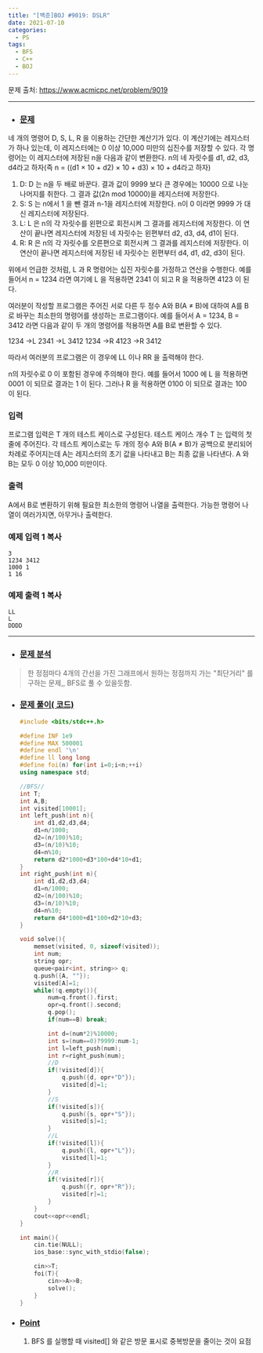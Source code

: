 ```yaml
---
title: "[백준]BOJ #9019: DSLR"
date: 2021-07-10  
categories:
  - PS
tags:
  - BFS
  - C++
  - BOJ
---
```








문제 출처: <https://www.acmicpc.net/problem/9019>

---

* ### **<u>문제</u>**

네 개의 명령어 D, S, L, R 을 이용하는 간단한 계산기가 있다. 이 계산기에는 레지스터가 하나 있는데, 이 레지스터에는 0 이상 10,000 미만의 십진수를 저장할 수 있다. 각 명령어는 이 레지스터에 저장된 n을 다음과 같이 변환한다. n의 네 자릿수를 d1, d2, d3, d4라고 하자(즉 n = ((d1 × 10 + d2) × 10 + d3) × 10 + d4라고 하자)

1. D: D 는 n을 두 배로 바꾼다. 결과 값이 9999 보다 큰 경우에는 10000 으로 나눈 나머지를 취한다. 그 결과 값(2n mod 10000)을 레지스터에 저장한다.
2. S: S 는 n에서 1 을 뺀 결과 n-1을 레지스터에 저장한다. n이 0 이라면 9999 가 대신 레지스터에 저장된다.
3. L: L 은 n의 각 자릿수를 왼편으로 회전시켜 그 결과를 레지스터에 저장한다. 이 연산이 끝나면 레지스터에 저장된 네 자릿수는 왼편부터 d2, d3, d4, d1이 된다.
4. R: R 은 n의 각 자릿수를 오른편으로 회전시켜 그 결과를 레지스터에 저장한다. 이 연산이 끝나면 레지스터에 저장된 네 자릿수는 왼편부터 d4, d1, d2, d3이 된다.

위에서 언급한 것처럼, L 과 R 명령어는 십진 자릿수를 가정하고 연산을 수행한다. 예를 들어서 n = 1234 라면 여기에 L 을 적용하면 2341 이 되고 R 을 적용하면 4123 이 된다.

여러분이 작성할 프로그램은 주어진 서로 다른 두 정수 A와 B(A ≠ B)에 대하여 A를 B로 바꾸는 최소한의 명령어를 생성하는 프로그램이다. 예를 들어서 A = 1234, B = 3412 라면 다음과 같이 두 개의 명령어를 적용하면 A를 B로 변환할 수 있다.

1234 →L 2341 →L 3412
1234 →R 4123 →R 3412

따라서 여러분의 프로그램은 이 경우에 LL 이나 RR 을 출력해야 한다.

n의 자릿수로 0 이 포함된 경우에 주의해야 한다. 예를 들어서 1000 에 L 을 적용하면 0001 이 되므로 결과는 1 이 된다. 그러나 R 을 적용하면 0100 이 되므로 결과는 100 이 된다.

### 입력

프로그램 입력은 T 개의 테스트 케이스로 구성된다. 테스트 케이스 개수 T 는 입력의 첫 줄에 주어진다. 각 테스트 케이스로는 두 개의 정수 A와 B(A ≠ B)가 공백으로 분리되어 차례로 주어지는데 A는 레지스터의 초기 값을 나타내고 B는 최종 값을 나타낸다. A 와 B는 모두 0 이상 10,000 미만이다.

### 출력

A에서 B로 변환하기 위해 필요한 최소한의 명령어 나열을 출력한다. 가능한 명령어 나열이 여러가지면, 아무거나 출력한다.

### 예제 입력 1 복사

```
3
1234 3412
1000 1
1 16
```

### 예제 출력 1 복사

```
LL
L
DDDD
```

---

  

* ### **<u>문제 분석</u>**

>  한 정점마다 4개의 간선을 가진 그래프에서 원하는 정점까지 가는 "최단거리" 를 구하는 문제,, BFS로 풀 수 있을듯함.

  

* ### **<u>문제 풀이( 코드)</u>**

  ```c++
  #include <bits/stdc++.h>
  
  #define INF 1e9
  #define MAX 500001
  #define endl '\n'
  #define ll long long
  #define foi(n) for(int i=0;i<n;++i)
  using namespace std;
  
  //BFS//
  int T;
  int A,B;
  int visited[10001];
  int left_push(int n){
      int d1,d2,d3,d4;
      d1=n/1000;
      d2=(n/100)%10;
      d3=(n/10)%10;
      d4=n%10;
      return d2*1000+d3*100+d4*10+d1;
  }
  int right_push(int n){
      int d1,d2,d3,d4;
      d1=n/1000;
      d2=(n/100)%10;
      d3=(n/10)%10;
      d4=n%10;
      return d4*1000+d1*100+d2*10+d3;
  }
  
  void solve(){
      memset(visited, 0, sizeof(visited));
      int num;
      string opr;
      queue<pair<int, string>> q;
      q.push({A, ""});
      visited[A]=1;
      while(!q.empty()){
          num=q.front().first;
          opr=q.front().second;
          q.pop();
          if(num==B) break;
  
          int d=(num*2)%10000;
          int s=(num==0)?9999:num-1;
          int l=left_push(num);
          int r=right_push(num);
          //D
          if(!visited[d]){
              q.push({d, opr+"D"});
              visited[d]=1;
          }
          //S
          if(!visited[s]){
              q.push({s, opr+"S"});
              visited[s]=1;
          }
          //L
          if(!visited[l]){
              q.push({l, opr+"L"});
              visited[l]=1;
          }
          //R
          if(!visited[r]){
              q.push({r, opr+"R"});
              visited[r]=1;
          }
      }
      cout<<opr<<endl;
  }
  
  int main(){
      cin.tie(NULL);
      ios_base::sync_with_stdio(false);
  
      cin>>T;
      foi(T){
          cin>>A>>B;
          solve();
      }
  }
  ```

    

* ### **<u>Point</u>**

  1. BFS 를 실행할 때 visited[] 와 같은 방문 표시로 중복방문을 줄이는 것이 요점